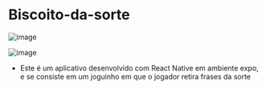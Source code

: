 # Biscoito-da-sorte

![image](https://user-images.githubusercontent.com/93846923/206339036-192ca4c1-3f53-4d3a-a1fa-59a4f0587f52.png)

![image](https://user-images.githubusercontent.com/93846923/206339088-34df54a0-d54e-4a2c-a395-47088d0747cc.png)

- Este é um aplicativo desenvolvido com React Native em ambiente expo, e se consiste em um joguinho em que o jogador retira frases da sorte
